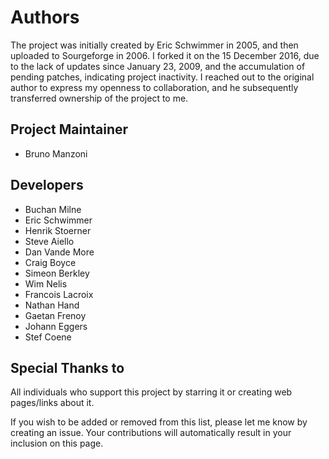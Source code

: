 # Authors

The project was initially created by Eric Schwimmer in 2005, and then uploaded to Sourgeforge in 2006.
I forked it on the 15 December 2016, due to the lack of updates since January 23, 2009, and the 
accumulation of pending patches, indicating project inactivity. I reached out to the original author 
to express my openness to collaboration, and he subsequently transferred ownership of the project to me.

## Project Maintainer
- Bruno Manzoni

## Developers
- Buchan Milne
- Eric Schwimmer
- Henrik Stoerner
- Steve Aiello
- Dan Vande More
- Craig Boyce
- Simeon Berkley
- Wim Nelis
- Francois Lacroix
- Nathan Hand
- Gaetan Frenoy
- Johann Eggers
- Stef Coene

## Special Thanks to
All individuals who support this project by starring it or creating web pages/links about it.

If you wish to be added or removed from this list, please let me know by creating an issue. Your 
contributions will automatically result in your inclusion on this page.
